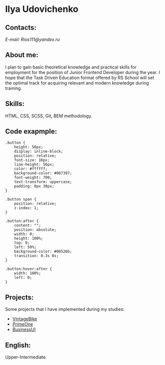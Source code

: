 # Ilya Udovichenko

## Contacts:

_E-mail: Rios111@yandex.ru_

## About me:

I plan to gain basic theoretical knowledge and practical skills for employment for the position of Junior Frontend Developer during the year. I hope that the Task Driven Education format offered by RS School will set the optimal track for acquiring relevant and modern knowledge during training.

## Skills:

HTML, CSS, SCSS, Git, BEM methodology.

## Code exapmple:

```
.button {
	height: 56px;
	display: inline-block;
	position: relative;
	font-size: 16px;
	line-height: 56px;
	color: #ffffff;
	background-color: #007397;
	font-weight: 700;
	text-transform: uppercase;
	padding: 0px 30px;
}

.button span {
	position: relative;
	z-index: 1;
}

.button:after {
	content: "";
	position: absolute;
	width: 0;
	height: 100%;
	top: 0;
	left: 50%;
	background-color: #00526b;
	transition: 0.3s 0s;
}

.button:hover:after {
	width: 100%;
	left: 0;
}
```

## Projects:

Some projects that I have implemented during my studies:

- [VintageBike](https://ileudo.github.io/VintageBike/)
- [PrimeOne](https://ileudo.github.io/PrimeOne/)
- [BusinessUI](https://ileudo.github.io/BusinessUI/)

## English:

Upper-Intermediate.
